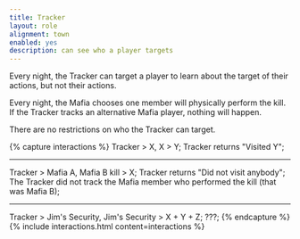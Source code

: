 ```yaml
---
title: Tracker
layout: role
alignment: town
enabled: yes
description: can see who a player targets
---
```



Every night, the Tracker can target a player to learn about the target of their actions, but not their actions.

Every night, the Mafia chooses one member will physically perform the kill. If the Tracker tracks an alternative Mafia player, nothing will happen.

There are no restrictions on who the Tracker can target.

{% capture interactions %}
Tracker > X, X > Y;
Tracker returns "Visited Y";

---
Tracker > Mafia A, Mafia B kill > X;
Tracker returns "Did not visit anybody";
The Tracker did not track the Mafia member who performed the kill (that was Mafia B);

---
Tracker > Jim's Security, Jim's Security > X + Y + Z;
???;
{% endcapture %}
{% include interactions.html content=interactions %}